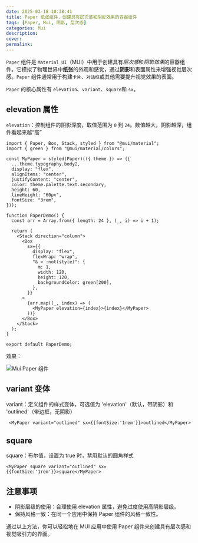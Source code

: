 ```yaml
---
date: 2025-03-18 10:38:41
title: Paper 纸张组件，创建具有层次感和阴影效果的容器组件
tags: [Paper, Mui, 阴影, 层次感]
categories: Mui
description:
cover:
permalink:
---
```


`Paper` 组件是 `Material UI`（MUI）中用于创建具有*层次感*和*阴影效果*的容器组件。它模拟了物理世界中**纸张**的外观和感觉，通过**阴影**和表面属性来增强视觉层次感。`Paper` 组件通常用于构建`卡片`、`对话框`或其他需要提升视觉效果的表面。

`Paper` 的核心属性有 `elevation`、`variant`、`square`和 `sx`。

## elevation 属性

`elevation`：控制组件的阴影深度，取值范围为 `0` 到 `24`。数值越大，阴影越深，组件看起来越“高”

```tsx
import { Paper, Box, Stack, styled } from "@mui/material";
import { green } from "@mui/material/colors";

const MyPaper = styled(Paper)(({ theme }) => ({
  ...theme.typography.body2,
  display: "flex",
  alignItems: "center",
  justifyContent: "center",
  color: theme.palette.text.secondary,
  height: 60,
  lineHeight: "60px",
  fontSize: "3rem",
}));

function PaperDemo() {
  const arr = Array.from({ length: 24 }, (_, i) => i + 1);

  return (
    <Stack direction="column">
      <Box
        sx={{
          display: "flex",
          flexWrap: "wrap",
          "& > :not(style)": {
            m: 1,
            width: 120,
            height: 120,
            backgroundColor: green[200],
          },
        }}
      >
        {arr.map((_, index) => (
          <MyPaper elevation={index}>{index}</MyPaper>
        ))}
      </Box>
    </Stack>
  );
}

export default PaperDemo;
```

效果：

![Mui Paper 组件](/img/post_img/paper1.png)

## variant 变体

variant：定义组件的样式变体，可选值为 'elevation'（默认，带阴影）和 'outlined'（带边框，无阴影）

```tsx
 <MyPaper variant="outlined" sx={{fontSize:'1rem'}}>outlined</MyPaper>
```

## square

square：布尔值，设置为 true 时，禁用默认的圆角样式

```tsx
<MyPaper square variant="outlined" sx={{fontSize:'1rem'}}>square</MyPaper>
```

## 注意事项

- 阴影层级的使用：合理使用 elevation 属性，避免过度使用高阴影层级。
- 保持风格一致：在同一个应用中保持 Paper 组件的风格一致性。

通过以上方法，你可以轻松地在 MUI 应用中使用 Paper 组件来创建具有层次感和视觉吸引力的界面。
